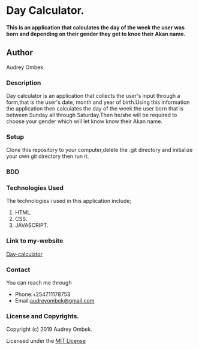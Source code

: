 # Day Calculator.
#### This is an application that calculates the day of the week the user was born and depending on their gender they get to knoe their Akan name.
## Author
Audrey Ombek.
### Description
Day calculator is an application that collects the user's input through a form,that is the user's date, month and year of birth.Using this information the application then calculates the day of the week the user born that is between Sunday all through Saturday.Then he/she will be required to choose your gender which will let know know their Akan name.
### Setup
Clone this repository to your computer,delete the .git directory and initialize your own git directory then run it.
### BDD

### Technologies Used
The technologies i used in this application include;
1. HTML.
2. CSS.
3. JAVASCRIPT.
### Link to my-website
[Day-calculator](https://audombek.github.io/Day_calculator/)
### Contact
You can reach me through
* Phone:+254711178753
* Email:audreyombek@gmail.com
### License and Copyrights.
Copyright (c) 2019 Audrey Ombek.

Licensed under the [MIT License](LICENSE)



